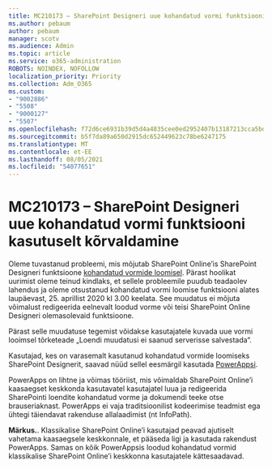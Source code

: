```yaml
---
title: MC210173 – SharePoint Designeri uue kohandatud vormi funktsiooni kasutuselt kõrvaldamine
ms.author: pebaum
author: pebaum
manager: scotv
ms.audience: Admin
ms.topic: article
ms.service: o365-administration
ROBOTS: NOINDEX, NOFOLLOW
localization_priority: Priority
ms.collection: Adm_O365
ms.custom:
- "9002886"
- "5508"
- "9000127"
- "5507"
ms.openlocfilehash: f72d6ce6931b39d5d4a4835cee0ed2952407b13187213cca5bd483acb1e192bf
ms.sourcegitcommit: b5f7da89a650d2915dc652449623c78be6247175
ms.translationtype: MT
ms.contentlocale: et-EE
ms.lasthandoff: 08/05/2021
ms.locfileid: "54077651"
---
```

# <a name="mc210173---sharepoint-designer-new-custom-form-feature-deprecation"></a>MC210173 – SharePoint Designeri uue kohandatud vormi funktsiooni kasutuselt kõrvaldamine

Oleme tuvastanud probleemi, mis mõjutab SharePoint Online’is SharePoint Designeri funktsioone [kohandatud vormide loomisel](https://support.microsoft.com/en-us/office/create-a-custom-list-form-using-sharepoint-designer-917d8fdb-ee00-4441-adb3-a94612d1d105?ui=en-us&rs=en-us&ad=us#bm2). Pärast hoolikat uurimist oleme teinud kindlaks, et sellele probleemile puudub teadaolev lahendus ja oleme otsustanud kohandatud vormi loomise funktsiooni alates laupäevast, 25. aprillist 2020 kl 3.00 keelata. See muudatus ei mõjuta võimalust redigeerida eelnevalt loodud vorme või teisi SharePoint Online Designeri olemasolevaid funktsioone.

Pärast selle muudatuse tegemist võidakse kasutajatele kuvada uue vormi looimsel tõrketeade „Loendi muudatusi ei saanud serverisse salvestada“.

Kasutajad, kes on varasemalt kasutanud kohandatud vormide loomiseks SharePoint Designerit, saavad nüüd sellel eesmärgil kasutada [PowerAppsi](https://docs.microsoft.com/powerapps/maker/canvas-apps/customize-list-form).

PowerApps on lihtne ja võimas tööriist, mis võimaldab SharePoint Online’i kaasaegset keskkonda kasutavatel kasutajatel luua ja redigeerida SharePointi loendite kohandatud vorme ja dokumendi teeke otse brauseriaknast. PowerApps ei vaja traditsioonilist kodeerimise teadmist ega ühtegi täiendavat rakenduse allalaadimist (nt InfoPath).

**Märkus.**. Klassikalise SharePoint Online’i kasutajad peavad ajutiselt vahetama kaasaegsele keskkonnale, et pääseda ligi ja kasutada rakendust PowerApps. Samas on kõik PowerAppsis loodud kohandatud vormid klassikalise SharePoint Online’i keskkonna kasutajatele kättesaadavad.
